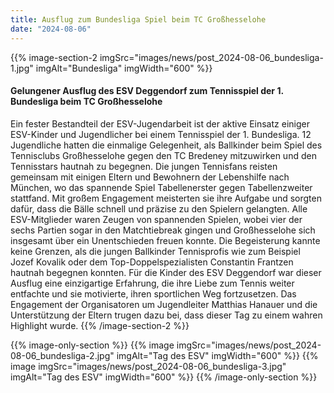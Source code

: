 ```yaml
---
title: Ausflug zum Bundesliga Spiel beim TC Großhesselohe
date: "2024-08-06"
---
```


{{% image-section-2 imgSrc="images/news/post_2024-08-06_bundesliga-1.jpg" imgAlt="Bundesliga" imgWidth="600" %}}
#### Gelungener Ausflug des ESV Deggendorf zum Tennisspiel der 1. Bundesliga beim TC Großhesselohe

Ein fester Bestandteil der ESV-Jugendarbeit ist der aktive Einsatz einiger ESV-Kinder und Jugendlicher bei einem Tennisspiel der 1. Bundesliga. 12 Jugendliche hatten die einmalige Gelegenheit, als Ballkinder beim Spiel des Tennisclubs Großhesselohe gegen den TC Bredeney mitzuwirken und den Tennisstars hautnah zu begegnen.
Die jungen Tennisfans reisten gemeinsam mit einigen Eltern und Bewohnern der Lebenshilfe nach München, wo das spannende Spiel Tabellenerster gegen Tabellenzweiter stattfand.
Mit großem Engagement meisterten sie ihre Aufgabe und sorgten dafür, dass die Bälle schnell und präzise zu den Spielern gelangten. Alle ESV-Mitglieder waren Zeugen von spannenden Spielen, wobei vier der sechs Partien sogar in den Matchtiebreak gingen und Großhesselohe sich insgesamt über ein Unentschieden freuen konnte.
Die Begeisterung kannte keine Grenzen, als die jungen Ballkinder Tennisprofis wie zum Beispiel Jozef Kovalik oder dem Top-Doppelspezialisten Constantin Frantzen hautnah begegnen konnten.
Für die Kinder des ESV Deggendorf war dieser Ausflug eine einzigartige Erfahrung, die ihre Liebe zum Tennis weiter entfachte und sie motivierte, ihren sportlichen Weg fortzusetzen. Das Engagement der Organisatoren um Jugendleiter Matthias Hanauer und die Unterstützung der Eltern trugen dazu bei, dass dieser Tag zu einem wahren Highlight wurde.
{{% /image-section-2 %}}

{{% image-only-section %}}
{{% image imgSrc="images/news/post_2024-08-06_bundesliga-2.jpg" imgAlt="Tag des ESV" imgWidth="600" %}}
{{% image imgSrc="images/news/post_2024-08-06_bundesliga-3.jpg" imgAlt="Tag des ESV" imgWidth="600" %}}
{{% /image-only-section %}}
